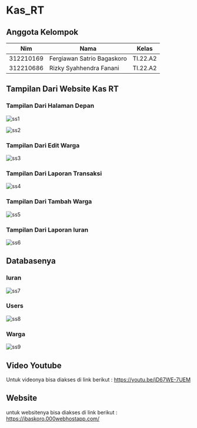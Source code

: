 # Kas_RT

## Anggota Kelompok
| Nim  | Nama | Kelas | 
| ------------- | ------------- | ------------- |
| 312210169 | Fergiawan Satrio Bagaskoro | TI.22.A2  |
| 312210686 | Rizky Syahhendra Fanani | TI.22.A2  |


## Tampilan Dari Website Kas RT

### Tampilan Dari Halaman Depan
![ss1](https://github.com/FsBagaskorooooo/Kas_RT/assets/130354090/d00c3d79-18c5-4592-b878-719c51257cf3)

![ss2](https://github.com/FsBagaskorooooo/Kas_RT/assets/130354090/cde278cc-2ee7-4ff6-a0ef-738eae91aed9)

### Tampilan Dari Edit Warga
![ss3](https://github.com/FsBagaskorooooo/Kas_RT/assets/130354090/62b5e4a1-393f-4e8f-9035-405d6de0cb28)

### Tampilan Dari Laporan Transaksi
![ss4](https://github.com/FsBagaskorooooo/Kas_RT/assets/130354090/15683133-24cf-4867-9441-09e76db4cd78)

### Tampilan Dari Tambah Warga
![ss5](https://github.com/FsBagaskorooooo/Kas_RT/assets/130354090/de648578-c49a-45b5-859c-2ec22cc3df5a)

### Tampilan Dari Laporan Iuran
![ss6](https://github.com/FsBagaskorooooo/Kas_RT/assets/130354090/395e71ed-fb4d-47ec-b0f1-a3129cbb86df)

## Databasenya

### Iuran
![ss7](https://github.com/FsBagaskorooooo/Kas_RT/assets/130354090/bec3999b-ee47-405e-b4eb-ef25dba69fa2)

### Users
![ss8](https://github.com/FsBagaskorooooo/Kas_RT/assets/130354090/3eed6c76-b480-436f-b3b5-fb80752015f9)

### Warga
![ss9](https://github.com/FsBagaskorooooo/Kas_RT/assets/130354090/8ad8f563-0ad6-4772-afa9-0c9b437e82fe)


## Video Youtube
Untuk videonya bisa diakses di link berikut :
https://youtu.be/jD67WE-7UEM

## Website
untuk websitenya bisa diakses di link berikut :
https://ibaskoro.000webhostapp.com/









